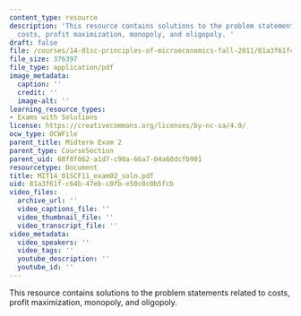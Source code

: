 ```yaml
---
content_type: resource
description: 'This resource contains solutions to the problem statements related to
  costs, profit maximization, monopoly, and oligopoly. '
draft: false
file: /courses/14-01sc-principles-of-microeconomics-fall-2011/81a3f61fc64b47ebc0fbe50c0c0b5fcb_MIT14_01SCF11_exam02_soln.pdf
file_size: 376397
file_type: application/pdf
image_metadata:
  caption: ''
  credit: ''
  image-alt: ''
learning_resource_types:
- Exams with Solutions
license: https://creativecommons.org/licenses/by-nc-sa/4.0/
ocw_type: OCWFile
parent_title: Midterm Exam 2
parent_type: CourseSection
parent_uid: 68f8f062-a1d7-c90a-66a7-04a60dcfb901
resourcetype: Document
title: MIT14_01SCF11_exam02_soln.pdf
uid: 81a3f61f-c64b-47eb-c0fb-e50c0c0b5fcb
video_files:
  archive_url: ''
  video_captions_file: ''
  video_thumbnail_file: ''
  video_transcript_file: ''
video_metadata:
  video_speakers: ''
  video_tags: ''
  youtube_description: ''
  youtube_id: ''
---
```

This resource contains solutions to the problem statements related to costs, profit maximization, monopoly, and oligopoly.